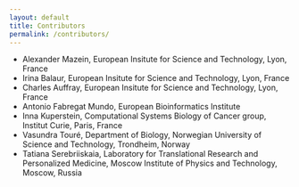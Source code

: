```yaml
---
layout: default
title: Contributors
permalink: /contributors/
---
```


* Alexander Mazein, European Insitute for Science and Technology, Lyon, France
* Irina Balaur, European Insitute for Science and Technology, Lyon, France
* Charles Auffray, European Insitute for Science and Technology, Lyon, France
* Antonio Fabregat Mundo, European Bioinformatics Institute
* Inna Kuperstein, Computational Systems Biology of Cancer group, Institut Curie, Paris, France
* Vasundra Touré, Department of Biology, Norwegian University of Science and Technology, Trondheim, Norway
* Tatiana Serebriiskaia, Laboratory for Translational Research and Personalized Medicine, Moscow Institute of Physics and Technology, Moscow, Russia
